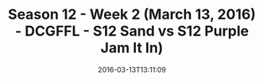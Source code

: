 ---
title: Season 12 - Week 2 (March 13, 2016) - DCGFFL - S12 Sand vs S12 Purple Jam It
  In)
teams-score:
- team: _teams/s12-sand.md
  score: 12
- team: _teams/s12-purple.md
  score: 21
mvp: Andy A. (Sand); Jordan (Purple)
game-ball: Sean H. (Sand); Mike H. (Purple)
sportsperson: ''
season: 12
week: 2
date: '2016-03-13T13:11:09'
pageid: season-12-week-2-march-13-2016-4175-vs-4174
---